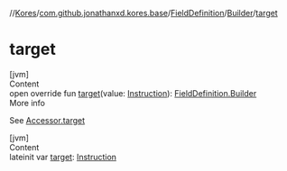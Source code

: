 //[Kores](../../../index.md)/[com.github.jonathanxd.kores.base](../../index.md)/[FieldDefinition](../index.md)/[Builder](index.md)/[target](target.md)



# target  
[jvm]  
Content  
open override fun [target](target.md)(value: [Instruction](../../../com.github.jonathanxd.kores/-instruction/index.md)): [FieldDefinition.Builder](index.md)  
More info  


See [Accessor.target](../../-accessor/target.md)

  


[jvm]  
Content  
lateinit var [target](target.md): [Instruction](../../../com.github.jonathanxd.kores/-instruction/index.md)  



